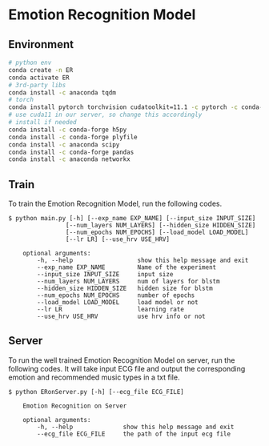 # Emotion Recognition Model
## Environment
```bash
# python env
conda create -n ER
conda activate ER
# 3rd-party libs
conda install -c anaconda tqdm
# torch
conda install pytorch torchvision cudatoolkit=11.1 -c pytorch -c conda-forge
# use cuda11 in our server, so change this accordingly
# install if needed
conda install -c conda-forge h5py
conda install -c conda-forge plyfile
conda install -c anaconda scipy
conda install -c conda-forge pandas
conda install -c anaconda networkx
```


## Train
To train the Emotion Recognition Model, run the following codes. 

    $ python main.py [-h] [--exp_name EXP_NAME] [--input_size INPUT_SIZE] 
                    [--num_layers NUM_LAYERS] [--hidden_size HIDDEN_SIZE] 
                    [--num_epochs NUM_EPOCHS] [--load_model LOAD_MODEL] 
                    [--lr LR] [--use_hrv USE_HRV]

        optional arguments:
            -h, --help                  show this help message and exit
            --exp_name EXP_NAME         Name of the experiment
            --input_size INPUT_SIZE     input size
            --num_layers NUM_LAYERS     num of layers for blstm
            --hidden_size HIDDEN_SIZE   hidden size for blstm
            --num_epochs NUM_EPOCHS     number of epochs
            --load_model LOAD_MODEL     load model or not
            --lr LR                     learning rate
            --use_hrv USE_HRV           use hrv info or not


## Server
To run the well trained Emotion Recognition Model on server, run the following codes. It will take input ECG file and output the corresponding emotion and recommended music types in a txt file. 

    $ python ERonServer.py [-h] [--ecg_file ECG_FILE]

        Emotion Recognition on Server

        optional arguments:
            -h, --help              show this help message and exit
            --ecg_file ECG_FILE     the path of the input ecg file




